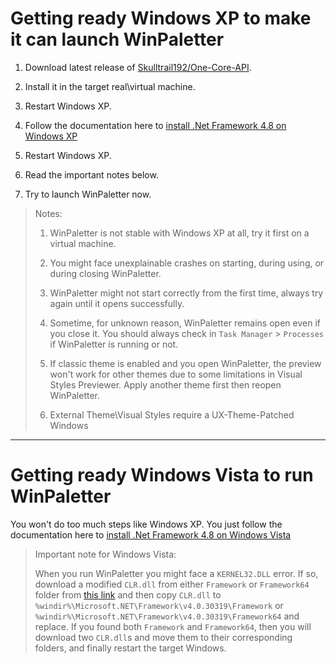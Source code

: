 # Getting ready Windows XP to make it can launch WinPaletter

1. Download latest release of [Skulltrail192/One-Core-API](https://github.com/Skulltrail192/One-Core-Api).

2. Install it in the target real\virtual machine.

3. Restart Windows XP.

4. Follow the documentation here to [install .Net Framework 4.8 on Windows XP](https://github.com/Abdelrhman-AK/WinPaletter/tree/master/Documentations/LegacyOS/dotNet.md)

5. Restart Windows XP.

6. Read the important notes below.

7. Try to launch WinPaletter now.

> Notes:
> 
> 1. WinPaletter is not stable with Windows XP at all, try it first on a virtual machine.
> 
> 2. You might face unexplainable crashes on starting, during using, or during closing WinPaletter.
> 
> 3. WinPaletter might not start correctly from the first time, always try again until it opens successfully.
> 
> 4. Sometime, for unknown reason, WinPaletter remains open even if you close it. You should always check in `Task Manager` > `Processes` if WinPaletter is running or not.
> 
> 5. If classic theme is enabled and you open WinPaletter, the preview won't work for other themes due to some limitations in Visual Styles Previewer. Apply another theme first then reopen WinPaletter.
> 
> 6. External Theme\Visual Styles require a UX-Theme-Patched Windows

---

# Getting ready Windows Vista to run WinPaletter

You won't do too much steps like Windows XP. You just follow the documentation here to [install .Net Framework 4.8 on Windows Vista](https://github.com/Abdelrhman-AK/WinPaletter/tree/master/Documentations/LegacyOS/dotNet.md)

> Important note for Windows Vista:
> 
> When you run WinPaletter you might face a `KERNEL32.DLL` error. If so, download a modified `CLR.dll` from either `Framework` or `Framework64` folder from [this link](https://github.com/Abdelrhman-AK/WinPaletter/tree/master/References/NETFX48Fix) and then copy `CLR.dll` to `%windir%\Microsoft.NET\Framework\v4.0.30319\Framework` or `%windir%\Microsoft.NET\Framework\v4.0.30319\Framework64` and replace. If you found both `Framework` and `Framework64`, then you will download two `CLR.dll`s and move them to their corresponding folders, and finally restart the target Windows.
